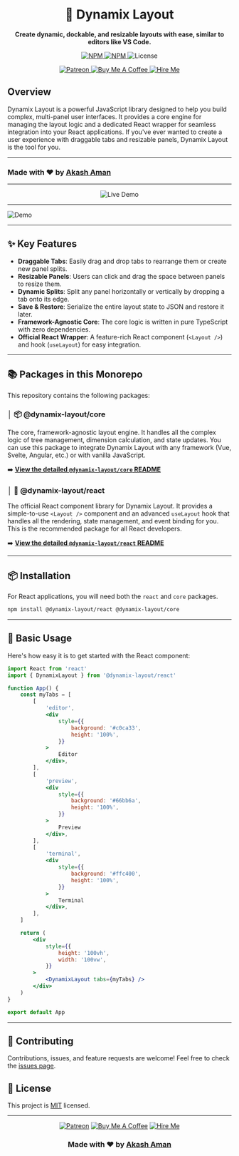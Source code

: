 <div align="center">

# 🧩 Dynamix Layout

**Create dynamic, dockable, and resizable layouts with ease, similar to editors like VS Code.**

</div>

<p align="center">
<a href="https://www.npmjs.com/package/@dynamix-layout/react">
<img src="https://img.shields.io/npm/v/@dynamix-layout/react?style=for-the-badge&label=React" alt="NPM">
</a>
<a href="https://www.npmjs.com/package/@dynamix-layout/core">
<img src="https://img.shields.io/npm/v/@dynamix-layout/core?style=for-the-badge&label=Core" alt="NPM">
</a>
<img src="https://img.shields.io/github/license/akash-aman/dynamix-layout?style=for-the-badge" alt="License">
</p>

<p align="center">
<a href="https://www.patreon.com/akashaman">
<img src="https://img.shields.io/badge/Patreon-Support-F96854?style=for-the-badge&logo=patreon" alt="Patreon"/>
</a>
<a href="https://www.buymeacoffee.com/akashaman">
<img src="https://img.shields.io/badge/Buy%20Me%20A%20Coffee-Donate-FFDD00?style=for-the-badge&logo=buy-me-a-coffee" alt="Buy Me A Coffee"/>
</a>
<a href="mailto:sir.akashaman@gmail.com">
<img src="https://img.shields.io/badge/Hire%20Me-Email-blue?style=for-the-badge&logo=gmail" alt="Hire Me"/>
</a>
</p>

## Overview

Dynamix Layout is a powerful JavaScript library designed to help you build complex, multi-panel user interfaces. It provides a core engine for managing the layout logic and a dedicated React wrapper for seamless integration into your React applications. If you've ever wanted to create a user experience with draggable tabs and resizable panels, Dynamix Layout is the tool for you.

---


### Made with ❤️ by [Akash Aman](https://linktr.ee/akash_aman)

---
<p align="center">
	<a href="https://dynamix-layout-shadcn.vercel.app" target="_blank" style="text-decoration: none;">
		<img src="https://img.shields.io/badge/🌐%20Live%20Demo-Visit%20Now-4CAF50?style=for-the-badge&logo=vercel&logoColor=white" alt="Live Demo"/>
	</a>
</p>

---

![Demo](https://raw.githubusercontent.com/akash-aman/dynamix-layout/main/assets/demo1.gif)

---

## ✨ Key Features

- **Draggable Tabs**: Easily drag and drop tabs to rearrange them or create new panel splits.
- **Resizable Panels**: Users can click and drag the space between panels to resize them.
- **Dynamic Splits**: Split any panel horizontally or vertically by dropping a tab onto its edge.
- **Save & Restore**: Serialize the entire layout state to JSON and restore it later.
- **Framework-Agnostic Core**: The core logic is written in pure TypeScript with zero dependencies.
- **Official React Wrapper**: A feature-rich React component (`<Layout />`) and hook (`useLayout`) for easy integration.

---

## 📚 Packages in this Monorepo

This repository contains the following packages:

### │ 📦 @dynamix-layout/core

The core, framework-agnostic layout engine. It handles all the complex logic of tree management, dimension calculation, and state updates. You can use this package to integrate Dynamix Layout with any framework (Vue, Svelte, Angular, etc.) or with vanilla JavaScript.

➡️ **[View the detailed `@dynamix-layout/core` README](./packages/core/README.md)**

### │ 🚀 @dynamix-layout/react

The official React component library for Dynamix Layout. It provides a simple-to-use `<Layout />` component and an advanced `useLayout` hook that handles all the rendering, state management, and event binding for you. This is the recommended package for all React developers.

➡️ **[View the detailed `@dynamix-layout/react` README](./packages/react/README.md)**

---

## 📦 Installation

For React applications, you will need both the `react` and `core` packages.

```bash
npm install @dynamix-layout/react @dynamix-layout/core
```

---

## 🏁 Basic Usage

Here's how easy it is to get started with the React component:

```jsx
import React from 'react'
import { DynamixLayout } from '@dynamix-layout/react'

function App() {
	const myTabs = [
		[
			'editor',
			<div
				style={{
					background: '#c0ca33',
					height: '100%',
				}}
			>
				Editor
			</div>,
		],
		[
			'preview',
			<div
				style={{
					background: '#66bb6a',
					height: '100%',
				}}
			>
				Preview
			</div>,
		],
		[
			'terminal',
			<div
				style={{
					background: '#ffc400',
					height: '100%',
				}}
			>
				Terminal
			</div>,
		],
	]

	return (
		<div
			style={{
				height: '100vh',
				width: '100vw',
			}}
		>
			<DynamixLayout tabs={myTabs} />
		</div>
	)
}

export default App
```

---

## 🤝 Contributing

Contributions, issues, and feature requests are welcome\! Feel free to check the [issues page](https://www.google.com/search?q=https://github.com/akash-aman/dynamix-layout/issues).

## 📝 License

This project is [MIT](https://www.google.com/search?q=./LICENSE) licensed.

---

<div align="center">

[![Patreon](https://img.shields.io/badge/Patreon-Support-F96854?style=for-the-badge&logo=patreon)](https://www.patreon.com/akashaman)
[![Buy Me A Coffee](https://img.shields.io/badge/Buy%20Me%20A%20Coffee-Donate-FFDD00?style=for-the-badge&logo=buy-me-a-coffee)](https://www.buymeacoffee.com/akashaman)
[![Hire Me](https://img.shields.io/badge/Hire%20Me-Email-blue?style=for-the-badge&logo=gmail)](mailto:sir.akashaman@gmail.com)

### Made with ❤️ by [Akash Aman](https://linktr.ee/akash_aman)

</div>
